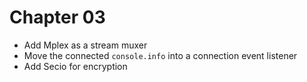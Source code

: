 # Chapter 03

- Add Mplex as a stream muxer
- Move the connected `console.info` into a connection event listener
- Add Secio for encryption
